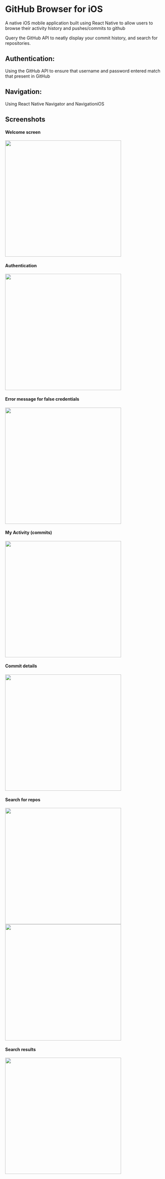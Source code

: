 # GitHub Browser for iOS

A native iOS mobile application built using React Native to allow users to browse their activity history and pushes/commits to github

Query the GitHub API to neatly display your commit history, and search for repositories.

## Authentication:

Using the GitHub API to ensure that username and password entered match that present in GitHub

## Navigation:

Using React Native Navigator and NavigationiOS

## Screenshots

#### Welcome screen

<img src="https://user-images.githubusercontent.com/28017034/29745593-c5ad469e-8a84-11e7-9801-0d6fbd56eeae.png" width="374"/>

#### Authentication

<img src="https://user-images.githubusercontent.com/28017034/29745594-c5bdb1fa-8a84-11e7-8153-203dc878366c.png" width="374" />

#### Error message for false credentials

<img src="https://user-images.githubusercontent.com/28017034/29745595-c5cef802-8a84-11e7-9a5c-dda9c7615c7b.png" width="374" />

#### My Activity (commits)

<img src="https://user-images.githubusercontent.com/28017034/29745599-c5d170aa-8a84-11e7-869f-0e84b08e4e5b.png" width="374" />

#### Commit details

<img src="https://user-images.githubusercontent.com/28017034/29745596-c5cf4aa0-8a84-11e7-94e6-0bec82f2ea23.png" width="374" />

#### Search for repos

<img src="https://user-images.githubusercontent.com/28017034/29745600-c5d208a8-8a84-11e7-96b5-a5e1ef9a739b.png" width="374" />

<img src="https://user-images.githubusercontent.com/28017034/29745597-c5d035b4-8a84-11e7-8671-8bd6a46e4503.png" width="374" />

#### Search results
<img src="https://user-images.githubusercontent.com/28017034/29745598-c5d08c4e-8a84-11e7-9cca-cf744e5374f9.png" width="374" />
